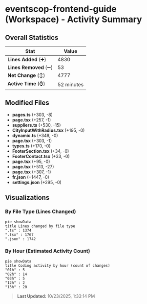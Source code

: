 # eventscop-frontend-guide (Workspace) - Activity Summary 

## Overall Statistics

| Stat                   | Value                                                             |
| ---------------------- | ----------------------------------------------------------------- |
| **Lines Added** (➕)   | 4830                                          |
| **Lines Removed** (➖) | 53                                        |
| **Net Change** (↕)    | 4777                |
| **Active Time** (⌚)   | 52 minutes |


## Modified Files
- **pages.ts** (+303, -8)
- **page.tsx** (+257, -1)
- **suppliers.ts** (+530, -15)
- **CityInputWithRadius.tsx** (+195, -0)
- **dynamic.ts** (+348, -0)
- **page.tsx** (+303, -1)
- **types.ts** (+170, -0)
- **FooterSection.tsx** (+34, -0)
- **FooterContact.tsx** (+33, -0)
- **page.tsx** (+95, -0)
- **page.tsx** (+513, -27)
- **page.tsx** (+307, -1)
- **fr.json** (+1447, -0)
- **settings.json** (+295, -0)

## Visualizations

### By File Type (Lines Changed)

```mermaid
pie showData
title Lines changed by file type
".ts" : 1374
".tsx" : 1767
".json" : 1742
```

### By Hour (Estimated Activity Count)

```mermaid
pie showData
title Coding activity by hour (count of changes)
"01h" : 5
"02h" : 14
"03h" : 5
"12h" : 2
"13h" : 20
```


> **Last Updated:** 10/23/2025, 1:33:14 PM